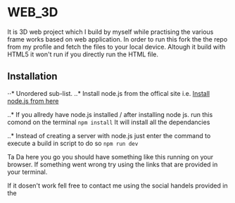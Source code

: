 # WEB_3D
It is 3D web project which I build by myself while practising the various frame works based on web application.
In order to run this
fork the the repo from my profile and fetch the files to your local device.
Altough it build with HTML5 it won't run if you directly run the HTML file.

## Installation

⋅⋅* Unordered sub-list.
..* Install node.js from the offical site i.e.
[Install node.js from here](https://nodejs.org/en/)


..* If you allredy have node.js installed / after installing node js.
run this comond on the terminal
`npm install`
It will install all the dependancies

..* Instead of creating a server with node.js just enter the command to execute a build in script to do so
`npm run dev`

Ta Da here you go you should have something like this running on your browser.
If something went wrong try using the links that are provided in your terminal.

If it dosen't work fell free to contact me using the social handels provided in the 
